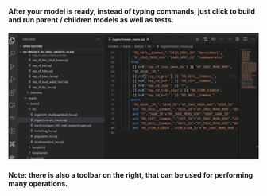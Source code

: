 #### After your model is ready, instead of typing commands, just click to build and run parent / children models as well as tests.

![See the graph and execute parent or children models](./images/graph.gif)

#### Note: there is also a toolbar on the right, that can be used for performing many operations.
